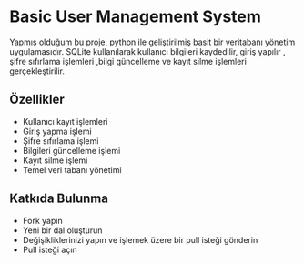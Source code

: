 # Basic User Management System
Yapmış olduğum bu proje, python ile geliştirilmiş basit bir veritabanı yönetim uygulamasıdır. SQLite kullanılarak kullanıcı bilgileri kaydedilir, giriş yapılır , şifre sıfırlama işlemleri ,bilgi güncelleme ve kayıt silme işlemleri gerçekleştirilir.


## Özellikler

- Kullanıcı kayıt işlemleri
- Giriş yapma işlemi
- Şifre sıfırlama işlemi
- Bilgileri güncelleme işlemi
- Kayıt silme işlemi
- Temel veri tabanı yönetimi
## Katkıda Bulunma
- Fork yapın 
- Yeni bir dal oluşturun
- Değişikliklerinizi yapın ve işlemek üzere bir pull isteği gönderin
- Pull isteği açın


